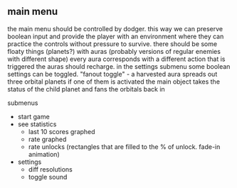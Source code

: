 ## main menu
the main menu should be controlled by dodger. this way we can preserve boolean input and provide the player with an environment where they can practice the controls without pressure to survive.
there should be some floaty things (planets?) with auras (probably versions of regular enemies with different shape)
every aura corresponds with a different action that is triggered
the auras should recharge. in the settings submenu some boolean settings can be toggled.
"fanout toggle" - a harvested aura spreads out three orbital planets
                  if one of them is activated the main object takes the status of the child planet and fans the orbitals back in

submenus
* start game
* see statistics
  * last 10 scores graphed
  * rate graphed
  * rate unlocks (rectangles that are filled to the % of unlock. fade-in animation)
* settings
  * diff resolutions
  * toggle sound
